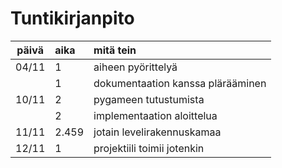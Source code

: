 # Tuntikirjanpito

| päivä | aika | mitä tein  |
| :----:|:-----| :-----|
| 04/11 | 1    | aiheen pyörittelyä |
| 	| 1    | dokumentaation kanssa plärääminen |
| 10/11 | 2    | pygameen tutustumista |
|       | 2    | implementaation aloittelua |
| 11/11 | 2.459| jotain levelirakennuskamaa |
|12/11  | 1    | projektiili toimii jotenkin |
